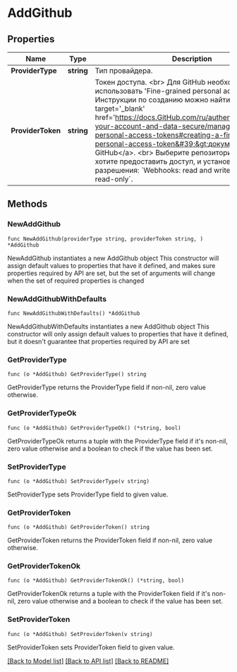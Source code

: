 # AddGithub

## Properties

Name | Type | Description | Notes
------------ | ------------- | ------------- | -------------
**ProviderType** | **string** | Тип провайдера. | 
**ProviderToken** | **string** | Токен доступа. &lt;br&gt; Для GitHub необходимо использовать &#39;Fine-grained personal access token&#39;. Инструкции по созданию можно найти в &lt;a target&#x3D;&#39;_blank&#39; href&#x3D;&#39;https://docs.GitHub.com/ru/authentication/keeping-your-account-and-data-secure/managing-your-personal-access-tokens#creating-a-fine-grained-personal-access-token&#39;&gt;документации GitHub&lt;/a&gt;. &lt;br&gt; Выберите репозитории, к которым хотите предоставить доступ, и установите следующие разрешения: &#x60;Webhooks: read and write&#x60;, &#x60;Contents: read-only&#x60;. | 

## Methods

### NewAddGithub

`func NewAddGithub(providerType string, providerToken string, ) *AddGithub`

NewAddGithub instantiates a new AddGithub object
This constructor will assign default values to properties that have it defined,
and makes sure properties required by API are set, but the set of arguments
will change when the set of required properties is changed

### NewAddGithubWithDefaults

`func NewAddGithubWithDefaults() *AddGithub`

NewAddGithubWithDefaults instantiates a new AddGithub object
This constructor will only assign default values to properties that have it defined,
but it doesn't guarantee that properties required by API are set

### GetProviderType

`func (o *AddGithub) GetProviderType() string`

GetProviderType returns the ProviderType field if non-nil, zero value otherwise.

### GetProviderTypeOk

`func (o *AddGithub) GetProviderTypeOk() (*string, bool)`

GetProviderTypeOk returns a tuple with the ProviderType field if it's non-nil, zero value otherwise
and a boolean to check if the value has been set.

### SetProviderType

`func (o *AddGithub) SetProviderType(v string)`

SetProviderType sets ProviderType field to given value.


### GetProviderToken

`func (o *AddGithub) GetProviderToken() string`

GetProviderToken returns the ProviderToken field if non-nil, zero value otherwise.

### GetProviderTokenOk

`func (o *AddGithub) GetProviderTokenOk() (*string, bool)`

GetProviderTokenOk returns a tuple with the ProviderToken field if it's non-nil, zero value otherwise
and a boolean to check if the value has been set.

### SetProviderToken

`func (o *AddGithub) SetProviderToken(v string)`

SetProviderToken sets ProviderToken field to given value.



[[Back to Model list]](../README.md#documentation-for-models) [[Back to API list]](../README.md#documentation-for-api-endpoints) [[Back to README]](../README.md)


